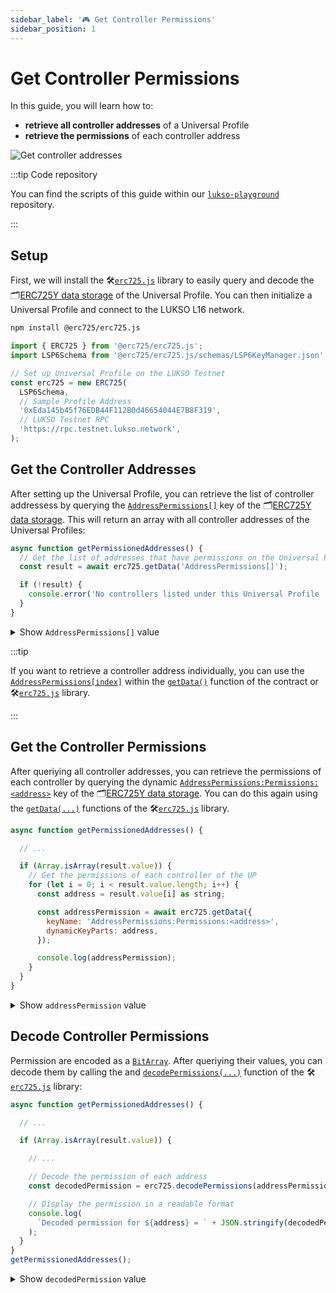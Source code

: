 ```yaml
---
sidebar_label: '🎮 Get Controller Permissions'
sidebar_position: 1
---
```


# Get Controller Permissions

In this guide, you will learn how to:

- **retrieve all controller addresses** of a Universal Profile
- **retrieve the permissions** of each controller address

![Get controller addresses](/img/standards/lsp6/lsp6-address-permissions-array.jpeg)

:::tip Code repository

You can find the scripts of this guide within our [`lukso-playground`](https://github.com/lukso-network/lukso-playground) repository.

:::

## Setup

First, we will install the 🛠️[`erc725.js`](../../../tools/erc725js/getting-started.md) library to easily query and decode the 🗂️[ERC725Y data storage](../../../standards/lsp-background/erc725.md#erc725y-generic-data-keyvalue-store) of the Universal Profile. You can then initialize a Universal Profile and connect to the LUKSO L16 network.

```bash
npm install @erc725/erc725.js
```

```js
import { ERC725 } from '@erc725/erc725.js';
import LSP6Schema from '@erc725/erc725.js/schemas/LSP6KeyManager.json';

// Set up Universal Profile on the LUKSO Testnet
const erc725 = new ERC725(
  LSP6Schema,
  // Sample Profile Address
  '0xEda145b45f76EDB44F112B0d46654044E7B8F319',
  // LUKSO Testnet RPC
  'https://rpc.testnet.lukso.network',
);
```

## Get the Controller Addresses

After setting up the Universal Profile, you can retrieve the list of controller addressess by querying the [`AddressPermissions[]`](../../../standards/universal-profile/lsp6-key-manager.md#retrieving-addresses-with-permissions) key of the 🗂️[ERC725Y data storage](../../../standards/lsp-background/erc725.md#erc725y-generic-data-keyvalue-store). This will return an array with all controller addresses of the Universal Profiles:

```js
async function getPermissionedAddresses() {
  // Get the list of addresses that have permissions on the Universal Profile
  const result = await erc725.getData('AddressPermissions[]');

  if (!result) {
    console.error('No controllers listed under this Universal Profile ');
  }
}
```

<Details>
    <summary>Show <code>AddressPermissions[]</code> value</summary>

```js
{
  key: '0xdf30dba06db6a30e65354d9a64c609861f089545ca58c6b4dbe31a5f338cb0e3',
  name: 'AddressPermissions[]',
   value: [
     '0x5F606b5b237623463a90F63230F9b929321dbCBa',
     '0xa1061408e55c971fD129eF5561dFB953d598dAD7'
   ]
}
```

</Details>

:::tip

If you want to retrieve a controller address individually, you can use the [`AddressPermissions[index]`](/standards/universal-profile/lsp6-key-manager/#permissions) within the [`getData()`](../../../tools/erc725js/classes/ERC725/#getdata) function of the contract or 🛠️[`erc725.js`](../../../tools/erc725js/getting-started.md) library.

:::

## Get the Controller Permissions

After queriying all controller addresses, you can retrieve the permissions of each controller by querying the dynamic [`AddressPermissions:Permissions:<address>`](../../../standards/universal-profile/lsp6-key-manager.md#retrieving-addresses-with-permissions) key of the 🗂️[ERC725Y data storage](../../../standards/lsp-background/erc725.md#erc725y-generic-data-keyvalue-store). You can do this again using the [`getData(...)`](../../../tools/erc725js/classes/ERC725#getdata) functions of the 🛠️[`erc725.js`](../../../tools/erc725js/getting-started.md) library.

```js
async function getPermissionedAddresses() {

  // ...

  if (Array.isArray(result.value)) {
    // Get the permissions of each controller of the UP
    for (let i = 0; i < result.value.length; i++) {
      const address = result.value[i] as string;

      const addressPermission = await erc725.getData({
        keyName: 'AddressPermissions:Permissions:<address>',
        dynamicKeyParts: address,
      });

      console.log(addressPermission);
    }
  }
}
```

<Details>
    <summary>Show <code>addressPermission</code> value</summary>

```js
{
  key: '0x4b80742de2bf82acb3630000a1061408e55c971fd129ef5561dfb953d598dad7',
  name: 'AddressPermissions:Permissions:a1061408e55c971fD129eF5561dFB953d598dAD7',
  value: '0x0000000000000000000000000000000000000000000000000000000000000008'
}
```

</Details>

## Decode Controller Permissions

Permission are encoded as a [`BitArray`](https://github.com/lukso-network/LIPs/blob/main/LSPs/LSP-2-ERC725YJSONSchema.md#BitArray). After queriying their values, you can decode them by calling the and [`decodePermissions(...)`](../../../tools/erc725js/classes/ERC725#decodepermissions) function of the 🛠️[`erc725.js`](../../../tools/erc725js/getting-started.md) library:

```js
async function getPermissionedAddresses() {

  // ...

  if (Array.isArray(result.value)) {

    // ...

    // Decode the permission of each address
    const decodedPermission = erc725.decodePermissions(addressPermission.value as string);

    // Display the permission in a readable format
    console.log(
      `Decoded permission for ${address} = ` + JSON.stringify(decodedPermission, null, 2),
    );
  }
}
getPermissionedAddresses();
```

<Details>
    <summary>Show <code>decodedPermission</code> value</summary>

```js
Decoded permission for 0x5F606b5b237623463a90F63230F9b929321dbCBa = {
  "CHANGEOWNER": true,
  "ADDCONTROLLER": true,
  "EDITPERMISSIONS": true,
  "ADDEXTENSIONS": true,
  "CHANGEEXTENSIONS": true,
  "ADDUNIVERSALRECEIVERDELEGATE": true,
  "CHANGEUNIVERSALRECEIVERDELEGATE": true,
  "REENTRANCY": false,
  "SUPER_TRANSFERVALUE": true,
  "TRANSFERVALUE": true,
  "SUPER_CALL": true,
  "CALL": true,
  "SUPER_STATICCALL": true,
  "STATICCALL": true,
  "SUPER_DELEGATECALL": false,
  "DELEGATECALL": false,
  "DEPLOY": true,
  "SUPER_SETDATA": true,
  "SETDATA": true,
  "ENCRYPT": true,
  "DECRYPT": true,
  "SIGN": true,
}
```

</Details>
